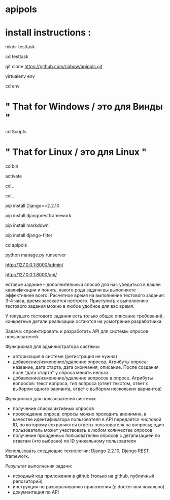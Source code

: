# apipols

# install instructions :

mkdir testtask

cd testtask

git clone https://github.com/riabow/apipols.git

virtualenv env

cd env

# " That for Windows  / этo  для Винды  "

cd Scripts

# " That for Linux / этo  для Linux   "

cd bin

activate 

cd ..

cd ..

pip install Django==2.2.10

pip install djangorestframework

pip install markdown

pip install django-filter

cd apipols

python manage.py runserver


http://127.0.0.1:8000/admin/

http://127.0.0.1:8000/api/




естовое задание – дополнительный способ для нас убедиться в вашей квалификации и понять, какого рода задачи вы выполняете эффективнее всего.
Расчётное время на выполнение тестового задания: 3-4 часа, время засекается нестрого. 
Приступить к выполнению тестового задания можно в любое удобное для вас время.

У текущего тестового задания есть только общее описание требований, 
конкретные детали реализации остаются на усмотрение разработчика.

Задача: спроектировать и разработать API для системы опросов пользователей.

Функционал для администратора системы:

- авторизация в системе (регистрация не нужна)
- добавление/изменение/удаление опросов. Атрибуты опроса: название, дата старта, 
дата окончания, описание. После создания поле "дата старта" у опроса менять нельзя
- добавление/изменение/удаление вопросов в опросе. Атрибуты вопросов: текст вопроса, тип вопроса 
(ответ текстом, ответ с выбором одного варианта, ответ с выбором нескольких вариантов)

Функционал для пользователей системы:

- получение списка активных опросов
- прохождение опроса: опросы можно проходить анонимно, в качестве идентификатора пользователя в API 
передаётся числовой ID, по которому сохраняются ответы пользователя на вопросы; один пользователь
 может участвовать в любом количестве опросов
- получение пройденных пользователем опросов с детализацией по ответам (что выбрано) 
по ID уникальному пользователя

Использовать следующие технологии: Django 2.2.10, Django REST framework.

Результат выполнения задачи:
- исходный код приложения в github (только на github, публичный репозиторий)
- инструкция по разворачиванию приложения (в docker или локально)
- документация по API